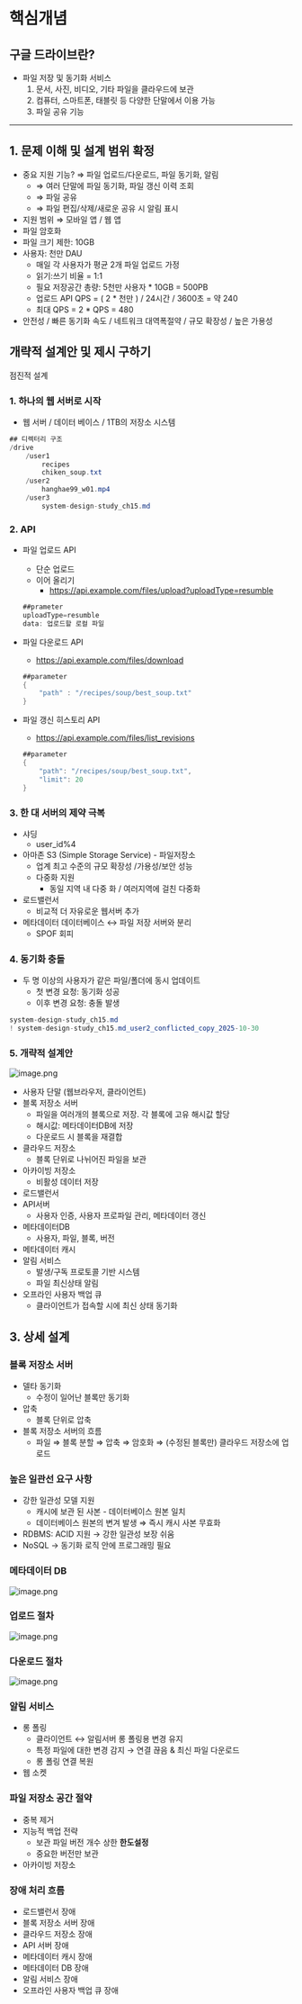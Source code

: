 # 핵심개념

## 구글 드라이브란?

- 파일 저장 및 동기화 서비스
    1. 문서, 사진, 비디오, 기타 파일을 클라우드에 보관
    2. 컴퓨터, 스마트폰, 태블릿 등 다양한 단말에서 이용 가능
    3. 파일 공유 기능

---

## 1. 문제 이해 및 설계 범위 확정

- 중요 지원 기능? ⇒ 파일 업로드/다운로드, 파일 동기화, 알림
    - ⇒ 여러 단말에 파일 동기화, 파일 갱신 이력 조회
    - ⇒ 파일 공유
    - ⇒ 파일 편집/삭제/새로운 공유 시 알림 표시
- 지원 범위 ⇒ 모바일 앱 / 웹 앱
- 파일 암호화
- 파일 크기 제한: 10GB
- 사용자: 천만 DAU
    - 매일 각 사용자가 평균 2개 파일 업로드 가정
    - 읽기:쓰기 비율 = 1:1
    - 필요 저장공간 총량: 5천만 사용자 * 10GB = 500PB
    - 업로드 API QPS = ( 2 * 천만 ) / 24시간 / 3600초 = 약 240
    - 최대 QPS = 2 * QPS = 480
- 안전성 / 빠른 동기화 속도 / 네트워크 대역폭절약 / 규모 확장성 / 높은 가용성

## 개략적 설계안 및 제시 구하기

점진적 설계

### 1. 하나의 웹 서버로 시작

- 웹 서버 / 데이터 베이스 / 1TB의 저장소 시스템

```java
## 디렉터리 구조
/drive
	/user1
		recipes
		chiken_soup.txt
	/user2
		hanghae99_w01.mp4
	/user3
		system-design-study_ch15.md
```

### 2. API

- 파일 업로드 API
    - 단순 업로드
    - 이어 올리기
        - https://api.example.com/files/upload?uploadType=resumble
    
    ```java
    ##prameter
    uploadType=resumble
    data: 업로드할 로컬 파일
    ```
    
- 파일 다운로드 API
    - https://api.example.com/files/download
    
    ```java
    ##parameter
    {
    	"path" : "/recipes/soup/best_soup.txt"
    }
    ```
    
- 파일 갱신 히스토리 API
    - https://api.example.com/files/list_revisions
    
    ```java
    ##parameter
    {
    	"path": "/recipes/soup/best_soup.txt",
    	"limit": 20
    }
    ```
    

### 3. 한 대 서버의 제약 극복

- 샤딩
    - user_id%4
- 아마존 S3 (Simple Storage Service) - 파일저장소
    - 업계 최고 수준의 규모 확장성 /가용성/보안 성능
    - 다중화 지원
        - 동일 지역 내 다중 화 / 여러지역에 걸친 다중화
- 로드밸런서
    - 비교적 더 자유로운 웹서버 추가
- 메타데이터 데이터베이스 ↔ 파일 저장 서버와 분리
    - SPOF 회피

### 4. 동기화 충돌

- 두 명 이상의 사용자가 같은 파일/폴더에 동시 업데이트
    - 첫 변경 요청: 동기화 성공
    - 이후 변경 요청: 충돌 발생

```java
system-design-study_ch15.md
! system-design-study_ch15.md_user2_conflicted_copy_2025-10-30
```

### 5. 개략적 설계안

![image.png](attachment:e35ca174-f41e-43a3-a330-3456f1a74fcf:image.png)

- 사용자 단말 (웹브라우저, 클라이언트)
- 블록 저장소 서버
    - 파일을 여러개의 블록으로 저장. 각 블록에 고유 해시값 할당
    - 해시값: 메타데이터DB에 저장
    - 다운로드 시 블록을 재결합
- 클라우드 저장소
    - 블록 단위로 나뉘어진 파일을 보관
- 아카이빙 저장소
    - 비활성 데이터 저장
- 로드밸런서
- API서버
    - 사용자 인증, 사용자 프로파일 관리, 메타데이터 갱신
- 메타데이터DB
    - 사용자, 파일, 블록, 버전
- 메타데이터 캐시
- 알림 서비스
    - 발생/구독 프로토콜 기반 시스템
    - 파일 최신상태 알림
- 오프라인 사용자 백업 큐
    - 클라이언트가 접속할 시에 최신 상태 동기화

## 3. 상세 설계

### 블록 저장소 서버

- 델타 동기화
    - 수정이 일어난 블록만 동기화
- 압축
    - 블록 단위로 압축
- 블록 저장소 서버의 흐름
    - 파일 ⇒ 블록 분할 ⇒ 압축 ⇒ 암호화 ⇒ (수정된 블록만) 클라우드 저장소에 업로드

### 높은 일관선 요구 사항

- 강한 일관성 모델 지원
    - 캐시에 보관 된 사본 - 데이터베이스 원본 일치
    - 데이터베이스 원본의 변겨 발생 ⇒ 즉시 캐시 사본 무효화
- RDBMS: ACID 지원 → 강한 일관성 보장 쉬움
- NoSQL → 동기화 로직 안에 프로그래밍 필요

### 메타데이터 DB

![image.png](attachment:794bb1d7-9d4e-4593-848c-4b384b7de5b9:image.png)

### 업로드 절차

![image.png](attachment:48c07637-bca2-49cb-a3af-373627d8bccd:image.png)

### 다운로드 절차

![image.png](attachment:7c8a2533-5f8c-4efe-8b21-f9f3203e48c8:image.png)

### 알림 서비스

- 롱 폴링
    - 클라이언트 ↔ 알림서버 롱 폴링용 변경 유지
    - 특정 파일에 대한 변경 감지 → 연결 끊음 & 최신 파일 다운로드
    - 롱 폴링 연결 복원
- 웹 소켓

### 파일 저장소 공간 절약

- 중복 제거
- 지능적 백업 전략
    - 보관 파일 버전 개수 상한 **한도설정**
    - 중요한 버전만 보관
- 아카이빙 저장소

### 장애 처리 흐름

- 로드밸런서 장애
- 블록 저장소 서버 장애
- 클라우드 저장소 장애
- API 서버 장애
- 메타데이터 캐시 장애
- 메타데이터 DB 장애
- 알림 서비스 장애
- 오프라인 사용자 백업 큐 장애
